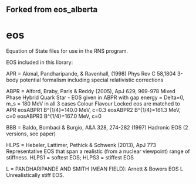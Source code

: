 ## Forked from eos_alberta

# eos
Equation of State files for use in the RNS program.

EOS included in this library:

APR = Akmal, Pandharipande, & Ravenhall, (1998) Phys Rev C 58,1804
3-body potential formalism including special relativistic corrections
      
ABPR = Alford, Braby, Paris & Reddy (2005), ApJ 629, 969-978
		Mixed Phase Hybrid Quark Star - EOS given in ABPR 
		with gap energy = Delta=0, m_s = 180 MeV 
		in all 3 cases Colour Flavour Locked eos are matched to APR 
      eosABPR1	B^{1/4}=140.0 MeV, c=0.3
      eosABPR2	B^{1/4}=161.3 MeV, c=0
      eosABPR3	B^{1/4}=167.0 MeV, c=0
      
BBB = Baldo, Bombaci & Burgio, A&A 328, 274-282 (1997)
    Hadronic EOS (2 versions, see paper)

HLPS = Hebeler, Lattimer, Pethick & Schwenk (2013), ApJ 773
Representative EOS that span a realistic (from a nuclear viewpoint) range of stiffness.
HLPS1 = softest EOS; HLPS3 = stiffest EOS

L = PANDHARIPANDE AND SMITH (MEAN FIELD): Arnett & Bowers EOS L
Unrealistically stiff EOS.
